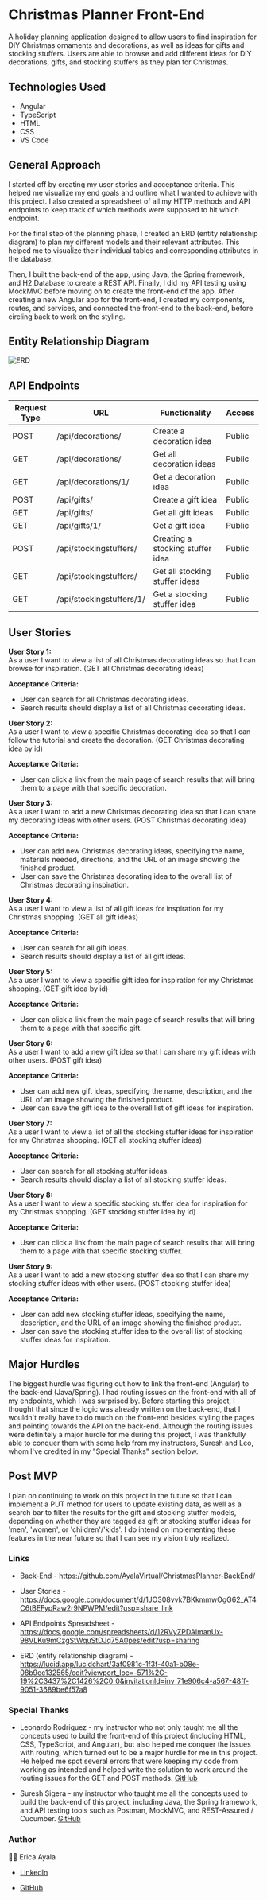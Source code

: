 # Christmas Planner Front-End 

A holiday planning application designed to allow users to find inspiration for DIY Christmas ornaments and decorations, as well as ideas for gifts and stocking stuffers. Users are able to browse and add different ideas for DIY decorations, gifts, and stocking stuffers as they plan for Christmas. 

## Technologies Used

* Angular 
* TypeScript 
* HTML 
* CSS 
* VS Code 



## General Approach

I started off by creating my user stories and acceptance criteria. This helped me visualize my end goals and outline what I wanted to achieve with this project. I also created a spreadsheet of all my HTTP methods and API endpoints to keep track of which methods were supposed to hit which endpoint.

For the final step of the planning phase, I created an ERD (entity relationship diagram) to plan my different models and their relevant attributes. This helped me to visualize their individual tables and corresponding attributes in the database. 

Then, I built the back-end of the app, using Java, the Spring framework, and H2 Database to create a REST API. Finally, I did my API testing using MockMVC before moving on to create the front-end of the app. After creating a new Angular app for the front-end, I created my components, routes, and services, and connected the front-end to the back-end, before circling back to work on the styling.  



## Entity Relationship Diagram

<img src="src/assets/images/ERD.png" alt="ERD">



## API Endpoints

| Request Type | URL                           | Functionality                        | Access   | 
|-----------|-------------------------------|--------------------------------------|----------|
| POST      | /api/decorations/             | Create a decoration idea             | Public   |
| GET       | /api/decorations/             | Get all decoration ideas             | Public   |
| GET       | /api/decorations/1/           | Get a decoration idea                | Public   |
| POST      | /api/gifts/                   | Create a gift idea                   | Public   |
| GET       | /api/gifts/                   | Get all gift ideas                   | Public   |
| GET       | /api/gifts/1/                 | Get a gift idea                      | Public   |
| POST      | /api/stockingstuffers/        | Creating a stocking stuffer idea     | Public   |
| GET       | /api/stockingstuffers/        | Get all stocking stuffer ideas       | Public   |
| GET       | /api/stockingstuffers/1/      | Get a stocking stuffer idea          | Public   |



## User Stories

<b>User Story 1:</b>
<br>
As a user I want to view a list of all Christmas decorating ideas so that I can browse for inspiration. (GET all Christmas decorating ideas)

<b>Acceptance Criteria:</b>
<br>
* User can search for all Christmas decorating ideas.
* Search results should display a list of all Christmas decorating ideas.


<b>User Story 2:</b>
<br>
As a user I want to view a specific Christmas decorating idea so that I can follow the tutorial and create the decoration. (GET Christmas decorating idea by id)

<b>Acceptance Criteria:</b>
<br>
* User can click a link from the main page of search results that will bring them to a page with that specific decoration. 


<b>User Story 3:</b>
<br>
As a user I want to add a new Christmas decorating idea so that I can share my decorating ideas with other users. (POST Christmas decorating idea)

<b>Acceptance Criteria:</b>
<br>
* User can add new Christmas decorating ideas, specifying the name, materials needed, directions, and the URL of an image showing the finished product. 
* User can save the Christmas decorating idea to the overall list of Christmas decorating inspiration.


<b>User Story 4:</b>
<br>
As a user I want to view a list of all gift ideas for inspiration for my Christmas shopping. (GET all gift ideas)

<b>Acceptance Criteria:</b>
<br>
* User can search for all gift ideas. 
* Search results should display a list of all gift ideas.


<b>User Story 5:</b>
<br>
As a user I want to view a specific gift idea for inspiration for my Christmas shopping. (GET gift idea by id)

<b>Acceptance Criteria:</b>
<br>
* User can click a link from the main page of search results that will bring them to a page with that specific gift. 


<b>User Story 6:</b>
<br>
As a user I want to add a new gift idea so that I can share my gift ideas with other users. (POST gift idea)

<b>Acceptance Criteria:</b>
<br>

* User can add new gift ideas, specifying the name, description, and the URL of an image showing the finished product. 
* User can save the gift idea to the overall list of gift ideas for inspiration.


<b>User Story 7:</b>
<br>
As a user I want to view a list of all the stocking stuffer ideas for inspiration for my Christmas shopping. (GET all stocking stuffer ideas)

<b>Acceptance Criteria:</b>
<br>
* User can search for all stocking stuffer ideas.  
* Search results should display a list of all stocking stuffer ideas.


<b>User Story 8:</b>
<br>
As a user I want to view a specific stocking stuffer idea for inspiration for my Christmas shopping. (GET stocking stuffer idea by id)

<b>Acceptance Criteria:</b>
<br>
* User can click a link from the main page of search results that will bring them to a page with that specific stocking stuffer. 


<b>User Story 9:</b>
<br>
As a user I want to add a new stocking stuffer idea so that I can share my stocking stuffer ideas with other users. (POST stocking stuffer idea)

<b>Acceptance Criteria:</b>
<br>
* User can add new stocking stuffer ideas, specifying the name, description, and the URL of an image showing the finished product.
* User can save the stocking stuffer idea to the overall list of stocking stuffer ideas for inspiration.



## Major Hurdles

The biggest hurdle was figuring out how to link the front-end (Angular) to the back-end (Java/Spring). I had routing issues on the front-end with all of my endpoints, which I was surprised by. Before starting this project, I thought that since the logic was already written on the back-end, that I wouldn't really have to do much on the front-end besides styling the pages and pointing towards the API on the back-end. Although the routing issues were definitely a major hurdle for me during this project, I was thankfully able to conquer them with some help from my instructors, Suresh and Leo, whom I've credited in my "Special Thanks" section below.  



## Post MVP 

I plan on continuing to work on this project in the future so that I can implement a PUT method for users to update existing data, as well as a search bar to filter the results for the gift and stocking stuffer models, depending on whether they are tagged as gift or stocking stuffer ideas for 'men', 'women', or 'children'/'kids'. I do intend on implementing these features in the near future so that I can see my vision truly realized. 



### Links

* Back-End - https://github.com/AyalaVirtual/ChristmasPlanner-BackEnd/ 

* User Stories - https://docs.google.com/document/d/1JO308vvk7BKkmmwOgG62_AT4C6tBEFypRaw2r9NPWPM/edit?usp=share_link

* API Endpoints Spreadsheet - https://docs.google.com/spreadsheets/d/12RVyZPDAlmanUx-98VLKu9mCzgStWquStDJq75A0pes/edit?usp=sharing

* ERD (entity relationship diagram) - https://lucid.app/lucidchart/3af0981c-1f3f-40a1-b08e-08b9ec132565/edit?viewport_loc=-571%2C-19%2C3437%2C1426%2C0_0&invitationId=inv_71e906c4-a567-48ff-9051-3689be6f57a8




### Special Thanks

* Leonardo Rodriguez - my instructor who not only taught me all the concepts used to build the front-end of this project (including HTML, CSS, TypeScript, and Angular), but also helped me conquer the issues with routing, which turned out to be a major hurdle for me in this project. He helped me spot several errors that were keeping my code from working as intended and helped write the solution to work around the routing issues for the GET and POST methods. [GitHub](https://github.com/LRodriguez92) 

* Suresh Sigera - my instructor who taught me all the concepts used to build the back-end of this project, including Java, the Spring framework, and API testing tools such as Postman, MockMVC, and REST-Assured / Cucumber. [GitHub](https://github.com/sureshmelvinsigera)




### Author

:woman_technologist: Erica Ayala

* [LinkedIn](https://www.linkedin.com/in/ayalavirtual)

* [GitHub](https://www.github.com/AyalaVirtual) 



